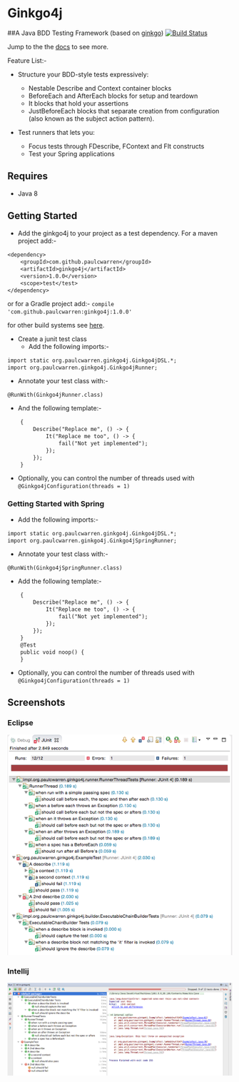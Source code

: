 # Ginkgo4j
##A Java BDD Testing Framework  (based on [ginkgo](http://onsi.github.io/ginkgo/))
[![Build Status](https://travis-ci.org/paulcwarren/ginkgo4j.svg?branch=master)](https://travis-ci.org/paulcwarren/ginkgo4j)

Jump to the the [docs](paulcwarren.github.com/ginkgo4j) to see more.

Feature List:-
- Structure your BDD-style tests expressively:
  - Nestable Describe and Context container blocks
  - BeforeEach and AfterEach blocks for setup and teardown
  - It blocks that hold your assertions
  - JustBeforeEach blocks that separate creation from configuration (also known as the subject action pattern).

- Test runners that lets you:
  - Focus tests through FDescribe, FContext and FIt constructs
  - Test your Spring applications  

## Requires
- Java 8

## Getting Started
- Add the ginkgo4j to your project as a test dependency.  For a maven project add:-

```
<dependency>
    <groupId>com.github.paulcwarren</groupId>
    <artifactId>ginkgo4j</artifactId>
    <version>1.0.0</version>
    <scope>test</test>
</dependency>
```
or for a Gradle project add:-
`compile 'com.github.paulcwarren:ginkgo4j:1.0.0'`

for other build systems see [here](http://search.maven.org/#artifactdetails%7Ccom.github.paulcwarren%7Cginkgo4j%7C1.0.0%7Cjar).

- Create a junit test class
  - Add the following imports:-
```
import static org.paulcwarren.ginkgo4j.Ginkgo4jDSL.*;
import org.paulcwarren.ginkgo4j.Ginkgo4jRunner;
```
  - Annotate your test class with:-
```
@RunWith(Ginkgo4jRunner.class)
```
  - And the following template:-
```
	{
		Describe("Replace me", () -> {
			It("Replace me too", () -> {
				fail("Not yet implemented");
			});
		});
	}
``` 
   - Optionally, you can control the number of threads used with `@Ginkgo4jConfiguration(threads = 1)`

### Getting Started with Spring
   - Add the following imports:-
```
import static org.paulcwarren.ginkgo4j.Ginkgo4jDSL.*;
import org.paulcwarren.ginkgo4j.Ginkgo4jSpringRunner;
```
   - Annotate your test class with:-
```
@RunWith(Ginkgo4jSpringRunner.class)
```
   - Add the following template:-
```
	{
		Describe("Replace me", () -> {
			It("Replace me too", () -> {
				fail("Not yet implemented");
			});
		});
	}
	@Test
	public void noop() {
	}
```
   - Optionally, you can control the number of threads used with `@Ginkgo4jConfiguration(threads = 1)`

## Screenshots
### Eclipse
![Eclipse](readme/eclipse-junit.png)

### Intellij
![Intellij](readme/intellij-junit.png)
